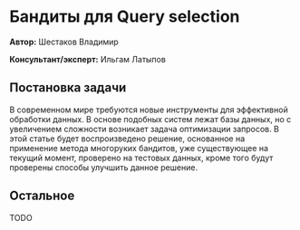 # Бандиты для Query selection

**Автор:** Шестаков Владимир

**Консультант/эксперт:** Ильгам Латыпов

## Постановка задачи

 В современном мире требуются новые инструменты для эффективной обработки данных. В основе подобных систем лежат базы данных, но с увеличением сложности возникает задача оптимизации запросов. В этой статье будет воспроизведено решение, основанное на применение метода многоруких бандитов, уже существующее на текущий момент, проверено на тестовых данных, кроме того будут проверены способы улучшить данное решение.

## Остальное

TODO
